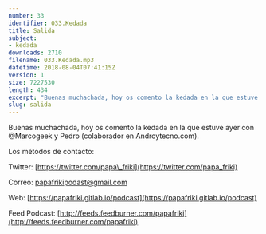 ```yaml
---
number: 33
identifier: 033.Kedada
title: Salida
subject:
- kedada
downloads: 2710
filename: 033.Kedada.mp3
datetime: 2018-08-04T07:41:15Z
version: 1
size: 7227530
length: 434
excerpt: "Buenas muchachada, hoy os comento la kedada en la que estuve ayer con @Marcogeek y Pedro (colaborador en Androytecno.com).  \n\nLos métodos de contacto:\n\nTwitter: [https://twitter.com/papa\\_friki](https://twitter.com/papa_friki)\n\nCorreo: [papafrikipodast@gmail.com](https://archive.org/details/papafrikipodast@gmail.com)\n\nWeb: [https://papafriki.gitlab.io/podcast](https://papafriki.gitlab.io/podcast)\n\nFeed Podcast: [http://feeds.feedburner.com/papafriki](http://feeds.feedburner.com/papafriki)"
slug: salida
---
```

Buenas muchachada, hoy os comento la kedada en la que estuve ayer con @Marcogeek y Pedro (colaborador en Androytecno.com).

Los métodos de contacto:

Twitter: [https://twitter.com/papa\_friki](https://twitter.com/papa_friki)

Correo: [papafrikipodast@gmail.com](https://archive.org/details/papafrikipodast@gmail.com)

Web: [https://papafriki.gitlab.io/podcast](https://papafriki.gitlab.io/podcast)

Feed Podcast: [http://feeds.feedburner.com/papafriki](http://feeds.feedburner.com/papafriki)